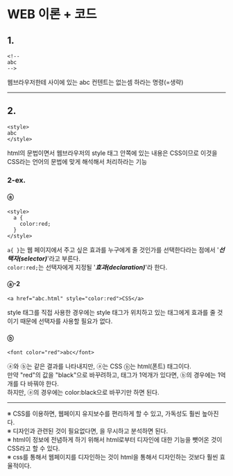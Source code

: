 # WEB 이론 + 코드

## 1.
```
<!--
abc
-->
```
웹브라우저한테 <!--와 --> 사이에 있는 abc 컨텐트는 없는셈 하라는 명령(=생략)

---
## 2.
```
<style>
abc
</style>
```
 html의 문법이면서 웹브라우저의 style 태그 안쪽에 있는 내용은 CSS이므로 이것을 CSS라는 언어의 문법에 맞게 해석해서 처리하라는 기능


### 2-ex.

#### ⓐ
```
<style>    
  a {
    color:red;
  }
</style>
```
`a{ }`는 웹 페이지에서 주고 싶은 효과를 누구에게 줄 것인가를 선택한다라는 점에서 '___선택자(selector)___'라고 부른다.  
`color:red;`는 선택자에게 지정될 '___효과(declaration)___'라 한다.

#### ⓐ-2
`<a href="abc.html" style="color:red">CSS</a>`

style 태그를 직접 사용한 경우에는 style 태그가 위치하고 있는 태그에게 효과를 줄 것이기 때문에 선택자를 사용할 필요가 없다.

#### ⓑ
`<font color="red">abc</font>`

ⓐ와 ⓑ는 같은 결과를 나타내지만, ⓐ는 CSS ⓑ는 html(폰트) 태그이다.  
만약 "red"의 값을 "black"으로 바꾸려하고, <font> 태그가 1억개가 있다면, ⓑ의 경우에는 1억개를 다 바꿔야 한다.  
하지만, ⓐ의 경우에는 color:black으로 바꾸기만 하면 된다.  

---

※ CSS를 이용하면, 웹페이지 유지보수를 편리하게 할 수 있고, 가독성도 훨씬 높아진다.  
※ 디자인과 관련된 것이 필요없다면, <style> abc </style>을 무시하고 분석하면 된다.  
※ html이 정보에 전념하게 하기 위해서 html로부터 디자인에 대한 기능을 뺏어온 것이 CSS라고 할 수 있다.  
※ css를 통해서 웹페이지를 디자인하는 것이 html을 통해서 디자인하는 것보다 훨씬 효율적이다.  





